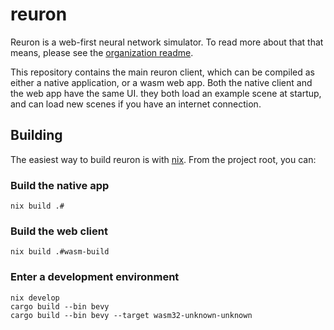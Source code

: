 # reuron

Reuron is a web-first neural network simulator. To read more about that that
means, please see the [organization readme](https://github.com/reuron).

This repository contains the main reuron client, which can be compiled as either
a native application, or a wasm web app. Both the native client and the web app
have the same UI. they both load an example scene at startup, and can load new
scenes if you have an internet connection.

## Building

The easiest way to build reuron is with [nix](https://nixos.org). From the
project root, you can:

### Build the native app

``` shell
nix build .#
```

### Build the web client

``` shell
nix build .#wasm-build
```

### Enter a development environment

``` shell
nix develop
cargo build --bin bevy
cargo build --bin bevy --target wasm32-unknown-unknown
```
